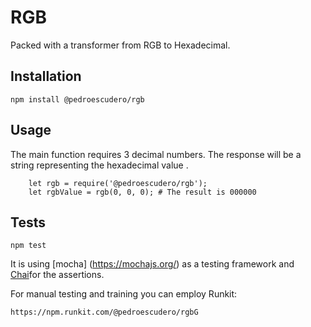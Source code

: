 RGB
========

Packed with a transformer from RGB to Hexadecimal.

## Installation

  `npm install @pedroescudero/rgb`

## Usage

The main function requires 3 decimal numbers. The response will be a string representing the hexadecimal value .

```
    let rgb = require('@pedroescudero/rgb');
    let rgbValue = rgb(0, 0, 0); # The result is 000000
```

## Tests

  `npm test`

  It is using [mocha] (https://mochajs.org/) as a testing framework and [Chai](https://www.chaijs.com/)for the assertions.

  For manual testing and training you can employ Runkit:

  `https://npm.runkit.com/@pedroescudero/rgbG`
